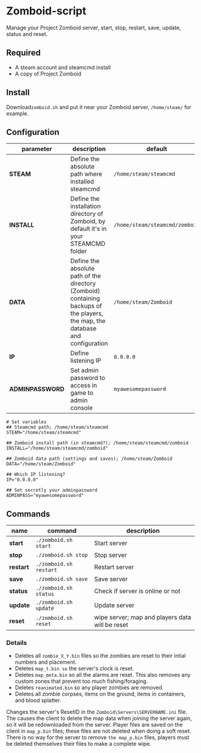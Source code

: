 # Zomboid-script
Manage your Project Zomboid server, start, stop, restart, save, update, status and reset.

## Required
* A steam account and steamcmd install
* A copy of Project Zomboid

## Install
Download`zomboid.sh` and put it near your Zomboid server, `/home/steam/` for example.

## Configuration
|parameter|description|default|
|--- |--- |--- |
|**STEAM**|Define the absolute path where installed steamcmd|`/home/steam/steamcmd`|
|**INSTALL**|Define the installation directory of Zomboid, by default it's in your STEAMCMD folder|`/home/steam/steamcmd/zomboid`|
|**DATA**|Define the absolute path of the directory (Zomboid) containing backups of the players, the map, the database and configuration|`/home/steam/Zomboid`|
|**IP**|Define listening IP|`0.0.0.0`|
|**ADMINPASSWORD**|Set admin password to access in game to admin console|`myawesomepassword`|

```shell
# Set variables
## Steamcmd path; /home/steam/steamcmd
STEAM="/home/steam/steamcmd"

## Zomboid install path (in steamcmd?); /home/steam/steamcmd/zomboid
INSTALL="/home/steam/steamcmd/zomboid"

## Zomboid data path (settings and saves); /home/steam/Zomboid
DATA="/home/steam/Zomboid"

## Which IP listening?
IP="0.0.0.0"

## Set secretly your adminpassword
ADMINPASS="myawesomepassword"
```

## Commands

|name|command|description|
|--- |--- |--- |
|**start**|`./zomboid.sh start`|Start server|
|**stop**|`./zomboid.sh stop`|Stop server|
|**restart**|`./zomboid.sh restart`|Restart server|
|**save**|`./zomboid.sh save`|Save server|
|**status**|`./zomboid.sh status`|Check if server is online or not|
|**update**|`./zomboid.sh update`|Update server|
|**reset**|`./zomboid.sh reset`|wipe server; map and players data will be reset|

### Details

* Deletes all `zombie_X_Y.bin` files so the zombies are reset to their intial numbers and placement.
* Deletes `map_t.bin so` the server's clock is reset.
* Deletes `map_meta.bin` so all the alarms are reset.  This also removes any custom zones that prevent too much fishing/foraging.
* Deletes `reanimated.bin` so any player zombies are removed.
* Deletes all zombie corpses, items on the ground, items in containers, and blood splatter.
    
Changes the server's ResetID in the `Zomboid\Servers\SERVERNAME.ini` file.  The causes the client to delete the map data when joining the server again, so it will be redownloaded from the server.  Player files are saved on the client in `map_p.bin` files; these files are not deleted when doing a soft reset.  There is no way for the server to remove `the map_p.bin` files, players must be deleted themselves their files to make a complete wipe.
